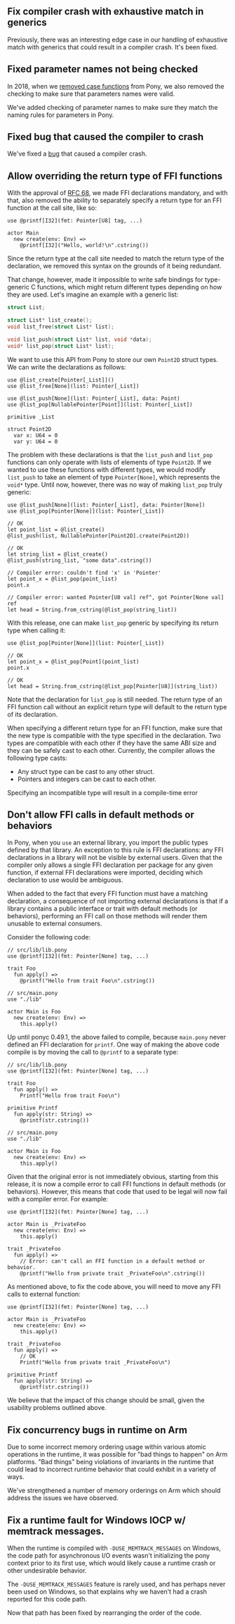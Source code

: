 ## Fix compiler crash with exhaustive match in generics

Previously, there was an interesting edge case in our handling of exhaustive match with generics that could result in a compiler crash. It's been fixed.

## Fixed parameter names not being checked

In 2018, when we [removed case functions](https://github.com/ponylang/ponyc/pull/2542) from Pony, we also removed the checking to make sure that parameters names were valid.

We've added checking of parameter names to make sure they match the naming rules for parameters in Pony.

## Fixed bug that caused the compiler to crash

We've fixed a [bug](https://github.com/ponylang/ponyc/issues/4059) that caused a compiler crash.

## Allow overriding the return type of FFI functions

With the approval of [RFC 68](https://github.com/ponylang/rfcs/pull/184), we made FFI declarations mandatory, and with that, also removed the ability to separately specify a return type for an FFI function at the call site, like so:

```pony
use @printf[I32](fmt: Pointer[U8] tag, ...)

actor Main
  new create(env: Env) =>
    @printf[I32]("Hello, world!\n".cstring())
```

Since the return type at the call site needed to match the return type of the declaration, we removed this syntax on the grounds of it being redundant.

That change, however, made it impossible to write safe bindings for type-generic C functions, which might return different types depending on how they are used. Let's imagine an example with a generic list:

```C
struct List;

struct List* list_create();
void list_free(struct List* list);

void list_push(struct List* list, void *data);
void* list_pop(struct List* list);
```

We want to use this API from Pony to store our own `Point2D` struct types. We can write the declarations as follows:

```pony
use @list_create[Pointer[_List]]()
use @list_free[None](list: Pointer[_List])

use @list_push[None](list: Pointer[_List], data: Point)
use @list_pop[NullablePointer[Point]](list: Pointer[_List])

primitive _List

struct Point2D
  var x: U64 = 0
  var y: U64 = 0
```

The problem with these declarations is that the `list_push` and `list_pop` functions can only operate with lists of elements of type `Point2D`. If we wanted to use these functions with different types, we would modify `list_push` to take an element of type `Pointer[None]`, which represents the `void*` type. Until now, however, there was no way of making `list_pop` truly generic:

```pony
use @list_push[None](list: Pointer[_List], data: Pointer[None])
use @list_pop[Pointer[None]](list: Pointer[_List])

// OK
let point_list = @list_create()
@list_push(list, NullablePointer[Point2D].create(Point2D))

// OK
let string_list = @list_create()
@list_push(string_list, "some data".cstring())

// Compiler error: couldn't find 'x' in 'Pointer'
let point_x = @list_pop(point_list)
point.x

// Compiler error: wanted Pointer[U8 val] ref^, got Pointer[None val] ref
let head = String.from_cstring(@list_pop(string_list))
```

With this release, one can make `list_pop` generic by specifying its return type when calling it:

```pony
use @list_pop[Pointer[None]](list: Pointer[_List])

// OK
let point_x = @list_pop[Point](point_list)
point.x

// OK
let head = String.from_cstring(@list_pop[Pointer[U8]](string_list))
```

Note that the declaration for `list_pop` is still needed. The return type of an FFI function call without an explicit return type will default to the return type of its declaration.

When specifying a different return type for an FFI function, make sure that the new type is compatible with the type specified in the declaration. Two types are compatible with each other if they have the same ABI size and they can be safely cast to each other. Currently, the compiler allows the following type casts:

- Any struct type can be cast to any other struct.
- Pointers and integers can be cast to each other.

Specifying an incompatible type will result in a compile-time error

## Don't allow FFI calls in default methods or behaviors

In Pony, when you `use` an external library, you import the public types defined by that library. An exception to this rule is FFI declarations: any FFI declarations in a library will not be visible by external users. Given that the compiler only allows a single FFI declaration per package for any given function, if external FFI declarations were imported, deciding which declaration to use would be ambiguous.

When added to the fact that every FFI function must have a matching declaration, a consequence of not importing external declarations is that if a library contains a public interface or trait with default methods (or behaviors), performing an FFI call on those methods will render them unusable to external consumers.

Consider the following code:

```pony
// src/lib/lib.pony
use @printf[I32](fmt: Pointer[None] tag, ...)

trait Foo
  fun apply() =>
    @printf("Hello from trait Foo\n".cstring())

// src/main.pony
use "./lib"

actor Main is Foo
  new create(env: Env) =>
    this.apply()
```

Up until ponyc 0.49.1, the above failed to compile, because `main.pony` never defined an FFI declaration for `printf`. One way of making the above code compile is by moving the call to `@printf` to a separate type:

```pony
// src/lib/lib.pony
use @printf[I32](fmt: Pointer[None] tag, ...)

trait Foo
  fun apply() =>
    Printf("Hello from trait Foo\n")

primitive Printf
  fun apply(str: String) =>
    @printf(str.cstring())

// src/main.pony
use "./lib"

actor Main is Foo
  new create(env: Env) =>
    this.apply()
```

Given that the original error is not immediately obvious, starting from this release, it is now a compile error to call FFI functions in default methods (or behaviors). However, this means that code that used to be legal will now fail with a compiler error. For example:

```pony
use @printf[I32](fmt: Pointer[None] tag, ...)

actor Main is _PrivateFoo
  new create(env: Env) =>
    this.apply()

trait _PrivateFoo
  fun apply() =>
    // Error: can't call an FFI function in a default method or behavior.
    @printf("Hello from private trait _PrivateFoo\n".cstring())
```

As mentioned above, to fix the code above, you will need to move any FFI calls to external function:

```pony
use @printf[I32](fmt: Pointer[None] tag, ...)

actor Main is _PrivateFoo
  new create(env: Env) =>
    this.apply()

trait _PrivateFoo
  fun apply() =>
    // OK
    Printf("Hello from private trait _PrivateFoo\n")

primitive Printf
  fun apply(str: String) =>
    @printf(str.cstring())
```

We believe that the impact of this change should be small, given the usability problems outlined above.

## Fix concurrency bugs in runtime on Arm

Due to some incorrect memory ordering usage within various atomic operations in the runtime, it was possible for "bad things to happen" on Arm platforms. "Bad things" being violations of invariants in the runtime that could lead to incorrect runtime behavior that could exhibit in a variety of ways.

We've strengthened a number of memory orderings on Arm which should address the issues we have observed.

## Fix a runtime fault for Windows IOCP w/ memtrack messages.

When the runtime is compiled with `-DUSE_MEMTRACK_MESSAGES` on
Windows, the code path for asynchronous I/O events wasn't
initializing the pony context prior to its first use,
which would likely cause a runtime crash or other undesirable
behavior.

The `-DUSE_MEMTRACK_MESSAGES` feature is rarely used, and has
perhaps never been used on Windows, so that explains why
we haven't had a crash reported for this code path.

Now that path has been fixed by rearranging the order of the code.

